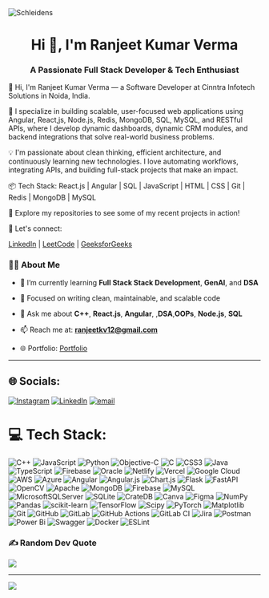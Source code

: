  <img align="center" alt="Schleidens" src="https://cdn.dribbble.com/users/1059583/screenshots/4171367/coding-freak.gif">
 
###
 
<h1 align="center">Hi 👋, I'm Ranjeet Kumar Verma</h1>
<h3 align="center">A Passionate Full Stack Developer & Tech Enthusiast</h3>
 
 
 
👋 Hi, I'm Ranjeet Kumar Verma — a Software Developer at Cinntra Infotech Solutions in Noida, India.
 
🚀 I specialize in building scalable, user-focused web applications using Angular, React,js, Node.js, Redis, MongoDB, SQL, MySQL, and RESTful APIs, where I develop dynamic dashboards, dynamic CRM modules, and backend integrations that solve real-world business problems.
 
💡 I'm passionate about clean thinking, efficient architecture, and continuously learning new technologies. I love automating workflows, integrating APIs, and building full-stack projects that make an impact.
 
📦 Tech Stack: React.js | Angular | SQL | JavaScript | HTML | CSS | Git | Redis | MongoDB | MySQL 
 
📂 Explore my repositories to see some of my recent projects in action!
 
🔗 Let's connect:

[LinkedIn](https://www.linkedin.com/in/ranjeet-kumar-verma-b28127204/) | [LeetCode](https://leetcode.com/u/ranjeet_kverma/) | [GeeksforGeeks](https://www.geeksforgeeks.org/user/ranjeetvermammb2/)
 
 
### 🧑‍💻 About Me
 
- 🌱 I’m currently learning **Full Stack Stack Development**, **GenAI**, and **DSA**

- 🎯 Focused on writing clean, maintainable, and scalable code

- 💬 Ask me about **C++**, **React.js**, **Angular**, ,**DSA**,**OOPs**, **Node.js**, **SQL**

- 📫 Reach me at: **ranjeetkv12@gmail.com**

- 🌐 Portfolio: [Portfolio]()
 
---
 
 
<!--

**ranjeet2gh/ranjeet2gh** is a ✨ _special_ ✨ repository because its `README.md` (this file) appears on your GitHub profile.
 
Here are some ideas to get you started:
 
- 🔭 I’m currently working on ...

- 🌱 I’m currently learning ...

- 👯 I’m looking to collaborate on ...

- 🤔 I’m looking for help with ...

- 💬 Ask me about ...

- 📫 How to reach me: ...

- 😄 Pronouns: ...

- ⚡ Fun fact: ...

-->
 
## 🌐 Socials:

[![Instagram](https://img.shields.io/badge/Instagram-%23E4405F.svg?logo=Instagram&logoColor=white)](https://instagram.com/Rohityadavry6320) [![LinkedIn](https://img.shields.io/badge/LinkedIn-%230077B5.svg?logo=linkedin&logoColor=white)](https://linkedin.com/in/rohit-yadav-5b3431216) [![email](https://img.shields.io/badge/Email-D14836?logo=gmail&logoColor=white)](mailto:rohitsabbalpury@gmail.com)
 
# 💻 Tech Stack:

![C++](https://img.shields.io/badge/c++-%2300599C.svg?style=for-the-badge&logo=c%2B%2B&logoColor=white) ![JavaScript](https://img.shields.io/badge/javascript-%23323330.svg?style=for-the-badge&logo=javascript&logoColor=%23F7DF1E) ![Python](https://img.shields.io/badge/python-3670A0?style=for-the-badge&logo=python&logoColor=ffdd54) ![Objective-C](https://img.shields.io/badge/OBJECTIVE--C-%233A95E3.svg?style=for-the-badge&logo=apple&logoColor=white) ![C](https://img.shields.io/badge/c-%2300599C.svg?style=for-the-badge&logo=c&logoColor=white) ![CSS3](https://img.shields.io/badge/css3-%231572B6.svg?style=for-the-badge&logo=css3&logoColor=white) ![Java](https://img.shields.io/badge/java-%23ED8B00.svg?style=for-the-badge&logo=openjdk&logoColor=white) ![TypeScript](https://img.shields.io/badge/typescript-%23007ACC.svg?style=for-the-badge&logo=typescript&logoColor=white) ![Firebase](https://img.shields.io/badge/firebase-%23039BE5.svg?style=for-the-badge&logo=firebase) ![Oracle](https://img.shields.io/badge/Oracle-F80000?style=for-the-badge&logo=oracle&logoColor=white) ![Netlify](https://img.shields.io/badge/netlify-%23000000.svg?style=for-the-badge&logo=netlify&logoColor=#00C7B7) ![Vercel](https://img.shields.io/badge/vercel-%23000000.svg?style=for-the-badge&logo=vercel&logoColor=white) ![Google Cloud](https://img.shields.io/badge/GoogleCloud-%234285F4.svg?style=for-the-badge&logo=google-cloud&logoColor=white) ![AWS](https://img.shields.io/badge/AWS-%23FF9900.svg?style=for-the-badge&logo=amazon-aws&logoColor=white) ![Azure](https://img.shields.io/badge/azure-%230072C6.svg?style=for-the-badge&logo=microsoftazure&logoColor=white) ![Angular](https://img.shields.io/badge/angular-%23DD0031.svg?style=for-the-badge&logo=angular&logoColor=white) ![Angular.js](https://img.shields.io/badge/angular.js-%23E23237.svg?style=for-the-badge&logo=angularjs&logoColor=white) ![Chart.js](https://img.shields.io/badge/chart.js-F5788D.svg?style=for-the-badge&logo=chart.js&logoColor=white) ![Flask](https://img.shields.io/badge/flask-%23000.svg?style=for-the-badge&logo=flask&logoColor=white) ![FastAPI](https://img.shields.io/badge/FastAPI-005571?style=for-the-badge&logo=fastapi) ![OpenCV](https://img.shields.io/badge/opencv-%23white.svg?style=for-the-badge&logo=opencv&logoColor=white) ![Apache](https://img.shields.io/badge/apache-%23D42029.svg?style=for-the-badge&logo=apache&logoColor=white) ![MongoDB](https://img.shields.io/badge/MongoDB-%234ea94b.svg?style=for-the-badge&logo=mongodb&logoColor=white) ![Firebase](https://img.shields.io/badge/firebase-a08021?style=for-the-badge&logo=firebase&logoColor=ffcd34) ![MySQL](https://img.shields.io/badge/mysql-4479A1.svg?style=for-the-badge&logo=mysql&logoColor=white) ![MicrosoftSQLServer](https://img.shields.io/badge/Microsoft%20SQL%20Server-CC2927?style=for-the-badge&logo=microsoft%20sql%20server&logoColor=white) ![SQLite](https://img.shields.io/badge/sqlite-%2307405e.svg?style=for-the-badge&logo=sqlite&logoColor=white) ![CrateDB](https://img.shields.io/badge/CrateDB-009DC7?style=for-the-badge&logo=CrateDB&logoColor=white) ![Canva](https://img.shields.io/badge/Canva-%2300C4CC.svg?style=for-the-badge&logo=Canva&logoColor=white) ![Figma](https://img.shields.io/badge/figma-%23F24E1E.svg?style=for-the-badge&logo=figma&logoColor=white) ![NumPy](https://img.shields.io/badge/numpy-%23013243.svg?style=for-the-badge&logo=numpy&logoColor=white) ![Pandas](https://img.shields.io/badge/pandas-%23150458.svg?style=for-the-badge&logo=pandas&logoColor=white) ![scikit-learn](https://img.shields.io/badge/scikit--learn-%23F7931E.svg?style=for-the-badge&logo=scikit-learn&logoColor=white) ![TensorFlow](https://img.shields.io/badge/TensorFlow-%23FF6F00.svg?style=for-the-badge&logo=TensorFlow&logoColor=white) ![Scipy](https://img.shields.io/badge/SciPy-%230C55A5.svg?style=for-the-badge&logo=scipy&logoColor=%white) ![PyTorch](https://img.shields.io/badge/PyTorch-%23EE4C2C.svg?style=for-the-badge&logo=PyTorch&logoColor=white) ![Matplotlib](https://img.shields.io/badge/Matplotlib-%23ffffff.svg?style=for-the-badge&logo=Matplotlib&logoColor=black) ![Git](https://img.shields.io/badge/git-%23F05033.svg?style=for-the-badge&logo=git&logoColor=white) ![GitHub](https://img.shields.io/badge/github-%23121011.svg?style=for-the-badge&logo=github&logoColor=white) ![GitLab](https://img.shields.io/badge/gitlab-%23181717.svg?style=for-the-badge&logo=gitlab&logoColor=white) ![GitHub Actions](https://img.shields.io/badge/github%20actions-%232671E5.svg?style=for-the-badge&logo=githubactions&logoColor=white) ![GitLab CI](https://img.shields.io/badge/gitlab%20CI-%23181717.svg?style=for-the-badge&logo=gitlab&logoColor=white) ![Jira](https://img.shields.io/badge/jira-%230A0FFF.svg?style=for-the-badge&logo=jira&logoColor=white) ![Postman](https://img.shields.io/badge/Postman-FF6C37?style=for-the-badge&logo=postman&logoColor=white) ![Power Bi](https://img.shields.io/badge/power_bi-F2C811?style=for-the-badge&logo=powerbi&logoColor=black) ![Swagger](https://img.shields.io/badge/-Swagger-%23Clojure?style=for-the-badge&logo=swagger&logoColor=white) ![Docker](https://img.shields.io/badge/docker-%230db7ed.svg?style=for-the-badge&logo=docker&logoColor=white) ![ESLint](https://img.shields.io/badge/ESLint-4B3263?style=for-the-badge&logo=eslint&logoColor=white)

 
 
### ✍️ Random Dev Quote

![](https://quotes-github-readme.vercel.app/api?type=horizontal&theme=radical)
 
 
---

[![](https://visitcount.itsvg.in/api?id=Rohityadav040701&icon=0&color=0)](https://visitcount.itsvg.in)
 
<!-- Proudly created with GPRM ( https://gprm.itsvg.in ) -->

 
